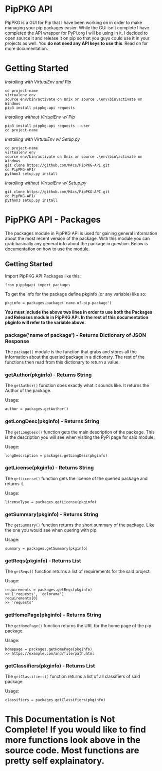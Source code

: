 # PipPKG API

PipPKG is a GUI for Pip that I have been working on in order to make managing your pip packages easier. While the GUI isn't complete I have completed the API wrapper for PyPi.org I will be using in it. I decided to open source it and release it on pip so that you guys could use it in your projects as well. You **do not need any API keys to use this**. Read on for more documentation.

# Getting Started

*Installing with VirtualEnv and Pip*
```
cd project-name
virtualenv env
source env/bin/activate on Unix or source .\env\bin\activate on Windows
pip3 install pippkg-api requests
```

*Installing without VirtualEnv w/ Pip*
```
pip3 install pippkg-api requests --user
cd project-name
```

*Installing with VirtualEnv w/ Setup.py*
```
cd project-name
virtualenv env
source env/bin/activate on Unix or source .\env\bin\activate on Windows
git clone https://github.com/M4cs/PipPKG-API.git
cd PipPKG-API/
python3 setup.py install
```

*Installing without VirtualEnv w/ Setup.py*
```
git clone https://github.com/M4cs/PipPKG-API.git
cd PipPKG-API/
python3 setup.py install
```

# PipPKG API - Packages

The packages module in PipPKG API is used for gaining general information about the most recent version of the package. With this module you can grab basically any general info about the package in question. Below is documentation on how to use the module.


## Getting Started

Import PipPKG API Packages like this:
```
from pippkgapi import packages
```

To get the info for the package define pkginfo (or any variable) like so:
```
pkginfo = packages.package('name-of-pip-package')
```

**You must include the above two lines in order to use both the Packages and Releases module in PipPKG API. In the rest of this documentation pkginfo will refer to the variable above.**

### package('name of package') - Returns Dictionary of JSON Response

The `package()` module is the function that grabs and stores all the information about the queried package in a dictionary. The rest of the functions then read from this dictionary to return a value. 

### getAuthor(pkginfo) - Returns String

The `getAuthor()` function does exactly what it sounds like. It returns the Author of the package.

Usage:
```
author = packages.getAuthor()
```

### getLongDesc(pkginfo) - Returns String

The `getLongDesc()` function gets the main description of the package. This is the description you will see when visiting the PyPi page for said module.

Usage:
```
longDescription = packages.getLongDesc(pkginfo)
```

### getLicense(pkginfo) - Returns String

The `getLicense()` function gets the license of the queried package and returns it.

Usage:
```
licenseType = packages.getLicense(pkginfo)
```

### getSummary(pkginfo) - Returns String

The `getSummary()` function returns the short summary of the package. Like the one you would see when quering with pip.

Usage:
```
summary = packages.getSummary(pkginfo)
```

### getReqs(pkginfo) - Returns List

The `getReqs()` function returns a list of requirements for the said project.

Usage:
```
requirements = packages.getReqs(pkginfo)
>> ['requests', 'colorama']
requirements[0]
>> 'requests'
```

### getHomePage(pkginfo) - Returns String

The `getHomePage()` function returns the URL for the home page of the pip package.

Usage:
```
homepage = packages.getHomePage(pkginfo)
>> https://example.com/and/file/path.html
```

### getClassifiers(pkginfo) - Returns List

The `getClassifiers()` function returns a list of all classifiers of said package.

Usage:
```
classifiers = packages.getClassifiers(pkginfo)
```

# This Documentation is Not Complete! If you would like to find more functions look above in the source code. Most functions are pretty self explainatory.

